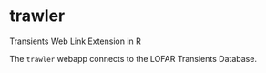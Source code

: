 trawler
=======

Transients Web Link Extension in R

The ``trawler`` webapp connects to the LOFAR Transients Database.
